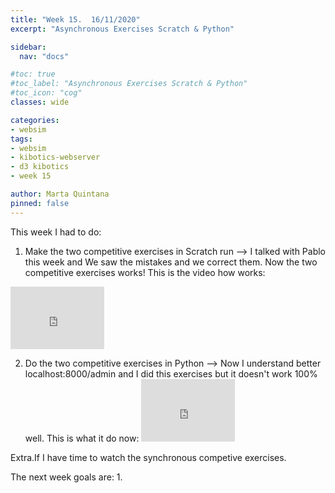 ```yaml
---
title: "Week 15.  16/11/2020"
excerpt: "Asynchronous Exercises Scratch & Python"

sidebar:
  nav: "docs"

#toc: true
#toc_label: "Asynchronous Exercises Scratch & Python"
#toc_icon: "cog"
classes: wide

categories:
- websim
tags:
- websim
- kibotics-webserver
- d3 kibotics
- week 15

author: Marta Quintana
pinned: false
---
```



This week I had to do:

1. Make the two competitive exercises in Scratch run --> I talked with Pablo this week and We saw the mistakes and we correct them. Now the two competitive exercises works! 
  This is the video how works:
  <iframe width="150" height="100" src="https://youtube.com/embed/kFQ_UOKXb-c" frameborder="0" allow="autoplay; encrypted-media" allowfullscreen></iframe>

2. Do the two competitive exercises in Python --> Now I understand better localhost:8000/admin and I did this exercises but it doesn't work 100% well.
  This is what it do now:
   <iframe width="150" height="100" src="https://youtube.com/embed/zwmQF_pssn0" frameborder="0" allow="autoplay; encrypted-media" allowfullscreen></iframe>


Extra.If I have time to watch the synchronous competive exercises.
 
The next week goals are:
1.
